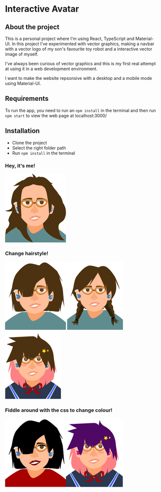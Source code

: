 # Interactive Avatar 
## About the project
This is a personal project where I'm using React, TypeScript and Material-UI.
In this project I've experimented with vector graphics, making a navbar with a vector logo of my son's favourite toy robot and a interactive vector image of myself. 

I've always been curious of vector graphics and this is my first real attempt at using it in a web development environment.

I want to make the website repsonsive with a desktop and a mobile mode using Material-UI.

## Requirements
To run the app, you need to run an `npm install` in the terminal and then run `npm start` to view the web page at localhost:3000/

## Installation
* Clone the project
* Select the right folder path
* Run `npm install` in the terminal

### Hey, it's me!
![Selfie](https://github.com/CanoodlingSocks/my-interactive-avatar/blob/main/src/example-img/Lela.png)

### Change hairstyle!
![Short hair me](src\example-img\DifferentLela.png) ![Braided me](src\example-img\BraidedLela.png)
![Anime me](src\example-img\OGAnimuLela.png)

### Fiddle around with the css to change colour!
![Emo me](src\example-img\EmoLela.png)![Anime me](src\example-img\AnimuLela.png)

